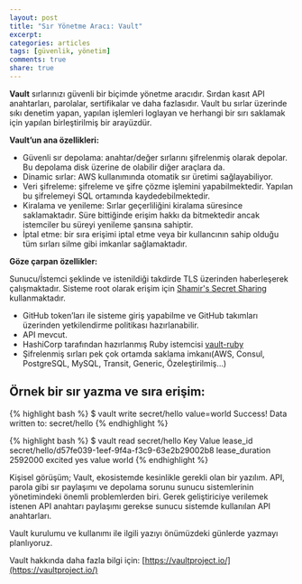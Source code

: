 ```yaml
---
layout: post
title: "Sır Yönetme Aracı: Vault"
excerpt:
categories: articles
tags: [güvenlik, yönetim]
comments: true
share: true
---
```


**Vault** sırlarınızı güvenli bir biçimde yönetme aracıdır. Sırdan kasıt API anahtarları, parolalar, sertifikalar ve daha
fazlasıdır. Vault bu sırlar üzerinde sıkı denetim yapan, yapılan işlemleri loglayan ve herhangi bir sırı saklamak için
yapılan birleştirilmiş bir arayüzdür.

**Vault’un ana özellikleri:**

- Güvenli sır depolama: anahtar/değer sırlarını şifrelenmiş olarak depolar. Bu depolama disk üzerine de olabilir diğer
araçlara da.
- Dinamic sırlar: AWS kullanımında otomatik sır üretimi sağlayabiliyor.
- Veri şifreleme: şifreleme ve şifre çözme işlemini yapabilmektedir. Yapılan bu şifrelemeyi SQL ortamında
kaydedebilmektedir.
- Kiralama ve yenileme: Sırlar geçerliliğini kiralama süresince saklamaktadır. Süre bittiğinde erişim hakkı da bitmektedir
ancak istemciler bu süreyi yenileme şansına sahiptir.
- İptal etme: bir sıra erişimi iptal etme veya bir kullancının sahip olduğu tüm sırları silme gibi imkanlar sağlamaktadır.


**Göze çarpan özellikler:**

Sunucu/İstemci şeklinde ve istenildiği takdirde TLS üzerinden haberleşerek çalışmaktadır.
Sisteme root olarak erişim için [Shamir's Secret Sharing](http://en.wikipedia.org/wiki/Shamir%27s_Secret_Sharing)
kullanmaktadır.

- GitHub token’ları ile sisteme giriş yapabilme ve GitHub takımları üzerinden yetkilendirme politikası hazırlanabilir.
- API mevcut.
- HashiCorp tarafından hazırlanmış Ruby istemcisi [vault-ruby](https://github.com/hashicorp/vault-ruby)
- Şifrelenmiş sırları pek çok ortamda saklama imkanı(AWS, Consul, PostgreSQL, MySQL, Transit, Generic, Özeleştirilmiş...)

## Örnek bir sır yazma ve sıra erişim:

{% highlight bash %}
$ vault write secret/hello value=world
Success! Data written to: secret/hello
{% endhighlight %}

{% highlight bash %}
$ vault read secret/hello
Key             Value
lease_id        secret/hello/d57fe039-1eef-9f4a-f3c9-63e2b29002b8
lease_duration  2592000
excited         yes
value           world
{% endhighlight %}

Kişisel görüşüm; Vault, ekosistemde kesinlikle gerekli olan bir yazılım. API, parola gibi sır paylaşımı ve depolama sorunu sunucu
sistemlerinin yönetimindeki önemli problemlerden biri. Gerek geliştiriciye verilemek istenen API anahtarı paylaşımı gerekse sunucu
sistemde kullanılan API anahtarları.

Vault kurulumu ve kullanımı ile ilgili yazıyı önümüzdeki günlerde yazmayı planlıyoruz.

Vault hakkında daha fazla bilgi için: [https://vaultproject.io/](https://vaultproject.io/)
